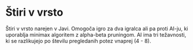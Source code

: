 # Štiri v vrsto

Štiri v vrsto narejen v Javi. Omogoča igro za dva igralca ali pa proti AI-ju, ki uporablja minimax algoritem z alpha-beta pruningom. AI ima tri težavnosti, ki se razlikujejo po številu pregledanih potez vnaprej (4 - 8).
